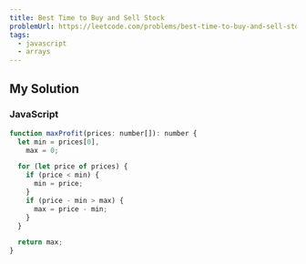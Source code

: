 ```yaml
---
title: Best Time to Buy and Sell Stock
problemUrl: https://leetcode.com/problems/best-time-to-buy-and-sell-stock
tags:
  - javascript
  - arrays
---
```


## My Solution

### JavaScript

```js
function maxProfit(prices: number[]): number {
  let min = prices[0],
    max = 0;

  for (let price of prices) {
    if (price < min) {
      min = price;
    }
    if (price - min > max) {
      max = price - min;
    }
  }

  return max;
}
```
